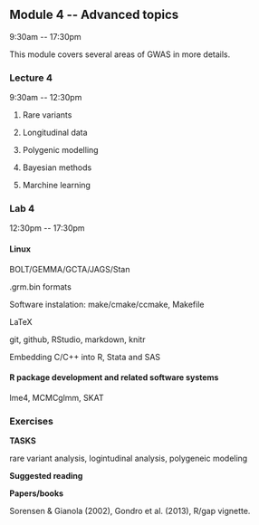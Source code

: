 ## Module 4 -- Advanced topics

9:30am -- 17:30pm

This module covers several areas of GWAS in more details.

### Lecture 4

9:30am -- 12:30pm

1. Rare variants

2. Longitudinal data

3. Polygenic modelling

4. Bayesian methods

5. Marchine learning

### Lab 4

12:30pm -- 17:30pm

#### Linux

BOLT/GEMMA/GCTA/JAGS/Stan

.grm.bin formats

Software instalation: make/cmake/ccmake, Makefile

LaTeX

git, github, RStudio, markdown, knitr

Embedding C/C++ into R, Stata and SAS
 
#### R package development and related software systems

lme4, MCMCglmm, SKAT

### Exercises

**TASKS**

rare variant analysis, logintudinal analysis, polygeneic modeling

**Suggested reading**

**Papers/books**

Sorensen & Gianola (2002), Gondro et al. (2013), R/gap vignette.
